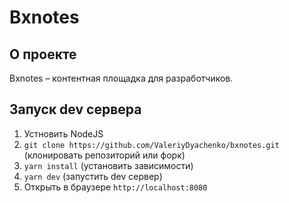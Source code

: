 # Bxnotes

## О проекте

Bxnotes – контентная площадка для разработчиков.

## Запуск dev сервера

1. Устновить NodeJS
2. ```git clone https://github.com/ValeriyDyachenko/bxnotes.git``` (клонировать репозиторий или форк)
3. ```yarn install``` (установить зависимости)
4. ```yarn dev``` (запустить dev сервер)
5. Открыть в браузере ```http://localhost:8080```
